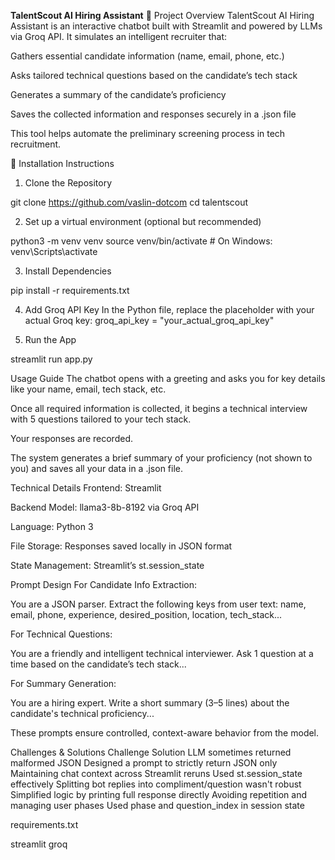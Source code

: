 **TalentScout AI Hiring Assistant**
📌 Project Overview
TalentScout AI Hiring Assistant is an interactive chatbot built with Streamlit and powered by LLMs via Groq API. It simulates an intelligent recruiter that:

Gathers essential candidate information (name, email, phone, etc.)

Asks tailored technical questions based on the candidate’s tech stack

Generates a summary of the candidate’s proficiency

Saves the collected information and responses securely in a .json file

This tool helps automate the preliminary screening process in tech recruitment.

🚀 Installation Instructions
1. Clone the Repository

git clone https://github.com/vaslin-dotcom
cd talentscout

2. Set up a virtual environment (optional but recommended)

python3 -m venv venv
source venv/bin/activate  # On Windows: venv\Scripts\activate

3. Install Dependencies

pip install -r requirements.txt

4. Add Groq API Key
In the Python file, replace the placeholder with your actual Groq key:
groq_api_key = "your_actual_groq_api_key"

5. Run the App

streamlit run app.py

Usage Guide
The chatbot opens with a greeting and asks you for key details like your name, email, tech stack, etc.

Once all required information is collected, it begins a technical interview with 5 questions tailored to your tech stack.

Your responses are recorded.

The system generates a brief summary of your proficiency (not shown to you) and saves all your data in a .json file.

Technical Details
Frontend: Streamlit

Backend Model: llama3-8b-8192 via Groq API

Language: Python 3

File Storage: Responses saved locally in JSON format

State Management: Streamlit’s st.session_state

Prompt Design
For Candidate Info Extraction:

You are a JSON parser. Extract the following keys from user text: name, email, phone, experience, desired_position, location, tech_stack...

For Technical Questions:

You are a friendly and intelligent technical interviewer. Ask 1 question at a time based on the candidate’s tech stack...

For Summary Generation:

You are a hiring expert. Write a short summary (3–5 lines) about the candidate's technical proficiency...

These prompts ensure controlled, context-aware behavior from the model.

Challenges & Solutions
Challenge	Solution
LLM sometimes returned malformed JSON	Designed a prompt to strictly return JSON only
Maintaining chat context across Streamlit reruns	Used st.session_state effectively
Splitting bot replies into compliment/question wasn't robust	Simplified logic by printing full response directly
Avoiding repetition and managing user phases	Used phase and question_index in session state

requirements.txt

streamlit
groq
